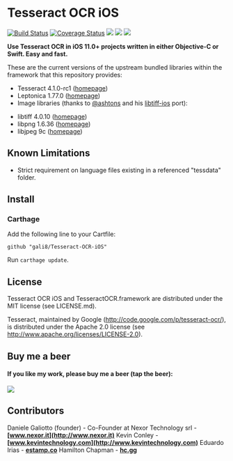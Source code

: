 # Tesseract OCR iOS

[![Build Status](https://travis-ci.org/gali8/Tesseract-OCR-iOS.svg?branch=master)](https://travis-ci.org/gali8/Tesseract-OCR-iOS)
[![Coverage Status](https://coveralls.io/repos/github/gali8/Tesseract-OCR-iOS/badge.svg?branch=master)](https://coveralls.io/github/gali8/Tesseract-OCR-iOS?branch=master)
[![](https://img.shields.io/cocoapods/v/TesseractOCRiOS.svg)](https://cocoapods.org/pods/Tesseractocrios)
[![](https://img.shields.io/cocoapods/p/TesseractOCRiOS.svg)](http://cocoapods.org/?q=tesseractocrios) 
[![](https://img.shields.io/cocoapods/l/TesseractOCRiOS.svg)](https://github.com/gali8/Tesseract-OCR-iOS/blob/master/LICENSE.md)

**Use Tesseract OCR in iOS 11.0+ projects written in either Objective-C or Swift. Easy and fast.**

These are the current versions of the upstream bundled libraries within the framework that this repository provides:

* Tesseract 4.1.0-rc1 ([homepage](https://code.google.com/p/tesseract-ocr/))
* Leptonica 1.77.0 ([homepage](http://leptonica.org/))
* Image libraries (thanks to [@ashtons](https://github.com/ashtons) and his [libtiff-ios](https://github.com/ashtons/libtiff-ios) port):
- libtiff 4.0.10 ([homepage](http://www.remotesensing.org/libtiff/))
- libpng 1.6.36 ([homepage](http://www.libpng.org/pub/png/libpng.html))
- libjpeg 9c ([homepage](http://libjpeg.sourceforge.net/))

## Known Limitations

- Strict requirement on language files existing in a referenced "tessdata" folder.

## Install

### Carthage

Add the following line to your Cartfile:

```
github "gali8/Tesseract-OCR-iOS"
```

Run `carthage update`.

## License

Tesseract OCR iOS and TesseractOCR.framework are distributed under the MIT license (see LICENSE.md).

Tesseract, maintained by Google (http://code.google.com/p/tesseract-ocr/), is
distributed under the Apache 2.0 license (see
http://www.apache.org/licenses/LICENSE-2.0).

## Buy me a beer

#### If you like my work, please buy me a beer (tap the beer):

<p align="left">
<a href="http://www.g8production.com/Beer#_=_" alt="If you like my work, please buy me a beer ">
<img style="-webkit-user-select: none;"
src="http://68.media.tumblr.com/3243ca9030c3fa14ca3042344ae3d510/tumblr_inline_ng26w7z8SG1qmlajm.png">
</a>
</p>

## Contributors

Daniele Galiotto (founder) - Co-Founder at Nexor Technology srl - **[www.nexor.it](http://www.nexor.it)**
Kevin Conley - **[www.kevintechnology.com](http://www.kevintechnology.com)**
Eduardo Irias - **[estamp.co](http://estamp.co)**
Hamilton Chapman - **[hc.gg](https://hc.gg)**
